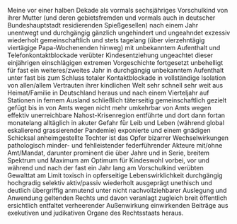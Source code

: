 Meine vor einer halben Dekade als vormals sechsjähriges Vorschulkind von ihrer Mutter (und deren gebietsfremden und vormals auch in deutscher Bundeshauptstadt residierenden Spießgesellen) nach einem Jahr unentwegt und durchgängig gänzlich ungehindert und ungeahndet exzessiv wiederholt gemeinschaftlich und stets tagelang (über vierzehntägig viertägige Papa-Wochenenden hinweg) mit unbekanntem Aufenthalt und Telefonkontaktblockade verübter Kindesentziehung ungeachtet dieser einjährigen einschlägigen extremen Vorgeschichte fortgesetzt unbehelligt für fast ein weiteres/zweites Jahr in durchgängig unbekanntem Aufenthalt unter fast bis zum Schluss totaler Kontaktblockade in vollständige Isolation von allen/allem Vertrauten ihrer kindlichen Welt sehr schnell sehr weit aus Heimat/Familie in Deutschland heraus und nach einem Vierteljahr auf Stationen in fernem Ausland schließlich täterseitig gemeinschaftlich gezielt gefügt bis in von Amts wegen nicht mehr umkehrbar von Amts wegen effektiv unerreichbare Nahost-Krisenregion entführte und dort dann fortan monatelang alltäglich in akuter Gefahr für Leib und Leben (während global eskalierend grassierender Pandemie) exponierte und einem gnädigen Schicksal anheimgestellte Tochter ist das Opfer bizarrer Wechselwirkungen pathologisch minder- und fehlleistender federführender Akteure mit/ohne Amt/Mandat, darunter prominent die über Jahre und in Serie, breitem Spektrum und Maximum am Optimum für Kindeswohl vorbei, vor und während und nach der fast ein Jahr lang am Vorschulkind verübten Gewalttat am Limit toxisch in opferseitige Lebenswirklichkeit durchgängig hochgradig selektiv aktiv/passiv wiederholt ausgeprägt unethisch und deutlich übergriffig anmutend unter nicht nachvollziehbarer Auslegung und Anwendung geltenden Rechts und davon veranlagt zugleich breit öffentlich ersichtlich entfaltet verheerender Außenwirkung einwirkenden Beiträge aus exekutiven und judikativen Organe des Rechtsstaats heraus.
